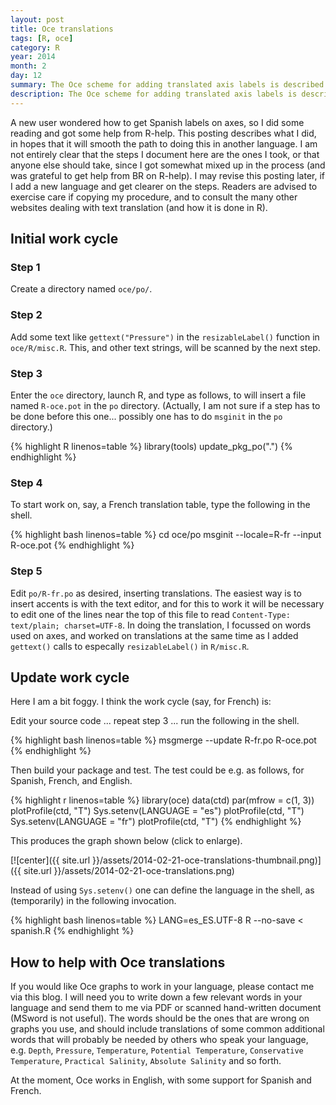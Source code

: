 ```yaml
---
layout: post
title: Oce translations
tags: [R, oce]
category: R
year: 2014
month: 2
day: 12
summary: The Oce scheme for adding translated axis labels is described.
description: The Oce scheme for adding translated axis labels is described.
---
```


A new user wondered how to get Spanish labels on axes, so I did some reading and got some help from R-help. This posting describes what I did, in hopes that it will smooth the path to doing this in another language.  I am not entirely clear that the steps I document here are the ones I took, or that anyone else should take, since I got somewhat mixed up in the process (and was grateful to get help from BR on R-help).  I may revise this posting later, if I add a new language and get clearer on the steps.  Readers are advised to exercise care if copying my procedure, and to consult the many other websites dealing with text translation (and how it is done in R).

## Initial work cycle

### Step 1

Create a directory named ``oce/po/``.

### Step 2

Add some text like ``gettext("Pressure")`` in the ``resizableLabel()`` function in ``oce/R/misc.R``.  This, and other text strings, will be scanned by the next step.

### Step 3

Enter the ``oce`` directory, launch R, and type as follows, to will insert a file named ``R-oce.pot`` in the ``po`` directory.  (Actually, I am not sure if a step has to be done before this one... possibly one has to do ``msginit`` in the ``po`` directory.)


{% highlight R linenos=table %}
library(tools)
update_pkg_po(".")
{% endhighlight %}

### Step 4

To start work on, say, a French translation table, type the following in the shell.

{% highlight bash linenos=table %}
cd oce/po
msginit --locale=R-fr --input R-oce.pot
{% endhighlight %}


### Step 5

Edit ``po/R-fr.po`` as desired, inserting translations.  The easiest way is to insert accents is with the text editor, and for this to work it will be necessary to edit one of the lines near the top of this file to read ``Content-Type: text/plain; charset=UTF-8``.  In doing the translation, I focussed on words used on axes, and worked on translations at the same time as I added ``gettext()`` calls to especally ``resizableLabel()`` in ``R/misc.R``.

## Update work cycle

Here I am a bit foggy.  I think the work cycle (say, for French) is:

Edit your source code ... repeat step 3 ... run the following in the shell.

{% highlight bash linenos=table %}
msgmerge --update R-fr.po R-oce.pot
{% endhighlight %}

Then build your package and test.  The test could be e.g. as follows, for Spanish, French, and English.


{% highlight r linenos=table %}
library(oce)
data(ctd)
par(mfrow = c(1, 3))
plotProfile(ctd, "T")
Sys.setenv(LANGUAGE = "es")
plotProfile(ctd, "T")
Sys.setenv(LANGUAGE = "fr")
plotProfile(ctd, "T")
{% endhighlight %}

This produces the graph shown below (click to enlarge).

[![center]({{ site.url }}/assets/2014-02-21-oce-translations-thumbnail.png)]({{ site.url }}/assets/2014-02-21-oce-translations.png)


Instead of using ``Sys.setenv()`` one can define the language in the shell, as (temporarily) in the following invocation.

{% highlight bash linenos=table %}
LANG=es_ES.UTF-8 R --no-save < spanish.R
{% endhighlight %}

## How to help with Oce translations

If you would like Oce graphs to work in your language, please contact me via this blog.  I will need you to write down a few relevant words in your language and send them to me via PDF or scanned hand-written document (MSword is not useful).  The words should be the ones that are wrong on graphs you use, and should include translations of some common additional words that will probably be needed by others who speak your language, e.g. ``Depth``, ``Pressure``, ``Temperature``, ``Potential Temperature``, ``Conservative Temperature``, ``Practical Salinity``, ``Absolute Salinity`` and so forth.

At the moment, Oce works in English, with some support for Spanish and French.


